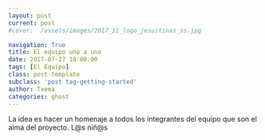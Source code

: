 ```yaml
---
layout: post
current: post
#cover:  /assets/images/2017_11_logo_jesuitinas_ss.jpg

navigation: True
title: El equipo uno a uno
date: 2017-07-27 10:00:00
tags: [El Equipo]
class: post-template
subclass: 'post tag-getting-started'
author: Txema
categories: ghost
---
```


La idea es hacer un homenaje a todos los integrantes del equipo que son el alma del proyecto. L@s niñ@s
